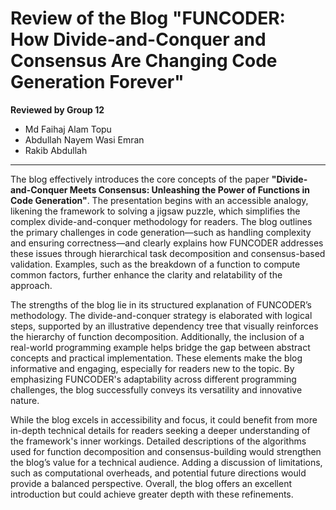 # **Review of the Blog "FUNCODER: How Divide-and-Conquer and Consensus Are Changing Code Generation Forever"**

**Reviewed by Group 12**  
- Md Faihaj Alam Topu 
- Abdullah Nayem Wasi Emran   
- Rakib Abdullah 

---

The blog effectively introduces the core concepts of the paper **"Divide-and-Conquer Meets Consensus: Unleashing the Power of Functions in Code Generation"**. The presentation begins with an accessible analogy, likening the framework to solving a jigsaw puzzle, which simplifies the complex divide-and-conquer methodology for readers. The blog outlines the primary challenges in code generation—such as handling complexity and ensuring correctness—and clearly explains how FUNCODER addresses these issues through hierarchical task decomposition and consensus-based validation. Examples, such as the breakdown of a function to compute common factors, further enhance the clarity and relatability of the approach.

The strengths of the blog lie in its structured explanation of FUNCODER’s methodology. The divide-and-conquer strategy is elaborated with logical steps, supported by an illustrative dependency tree that visually reinforces the hierarchy of function decomposition. Additionally, the inclusion of a real-world programming example helps bridge the gap between abstract concepts and practical implementation. These elements make the blog informative and engaging, especially for readers new to the topic. By emphasizing FUNCODER's adaptability across different programming challenges, the blog successfully conveys its versatility and innovative nature.

While the blog excels in accessibility and focus, it could benefit from more in-depth technical details for readers seeking a deeper understanding of the framework's inner workings. Detailed descriptions of the algorithms used for function decomposition and consensus-building would strengthen the blog’s value for a technical audience. Adding a discussion of limitations, such as computational overheads, and potential future directions would provide a balanced perspective. Overall, the blog offers an excellent introduction but could achieve greater depth with these refinements.